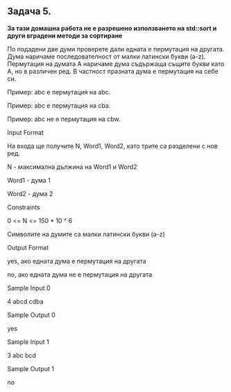## Задача 5.

**За тази домашна работа не е разрешено използването на std::sort и други вградени методи за сортиране**

По подадени две думи проверете дали едната е пермутация на другата. Дума наричаме последователност от малки латински букви (a-z). Пермутация на думата А наричаме дума съдържаща същите букви като А, но в различен ред. В частност празната дума е пермутация на себе си.

Пример: abc е пермутация на abc.

Пример: abc е пермутация на cba.

Пример: abc не е пермутация на cbw.

Input Format

На входа ще получите N, Word1, Word2, като трите са разделени с нов ред.

N - максимална дължина на Word1 и Word2

Word1 - дума 1

Word2 - дума 2

Constraints

0 <= N <= 150 * 10 ^ 6

Символите на думите са малки латински букви (a-z)

Output Format

yes, ако едната дума е пермутация на другата

no, ако едната дума не е пермутация на другата

Sample Input 0

4
abcd
cdba

Sample Output 0

yes

Sample Input 1

3
abc
bcd

Sample Output 1

no


